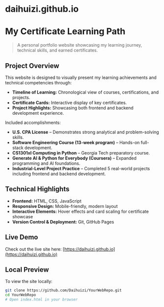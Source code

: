 # daihuizi.github.io
# My Certificate Learning Path

> A personal portfolio website showcasing my learning journey, technical skills, and earned certificates.

## Project Overview
This website is designed to visually present my learning achievements and technical competencies through:
- **Timeline of Learning:** Chronological view of courses, certifications, and projects.
- **Certificate Cards:** Interactive display of key certificates.
- **Project Highlights:** Showcasing both frontend and backend development experience.

Included accomplishments:
- **U.S. CPA License** – Demonstrates strong analytical and problem-solving skills.
- **Software Engineering Course (13-week program)** – Hands-on full-stack development.
- **CS1301xI Computing in Python** – Georgia Tech preparatory course.
- **Generate AI & Python for Everybody (Coursera)** – Expanded programming and AI foundations.
- **Industrial-Level Project Practice** – Completed 5 real-world projects including frontend and backend development.

## Technical Highlights
- **Frontend:** HTML, CSS, JavaScript  
- **Responsive Design:** Mobile-friendly, modern layout  
- **Interactive Elements:** Hover effects and card scaling for certificate showcase  
- **Version Control & Deployment:** Git, GitHub Pages

## Live Demo
Check out the live site here: [https://daihuizi.github.io](https://daihuizi.github.io)

## Local Preview
To view the site locally:
```bash
git clone https://github.com/Daihuizi/YourWebRepo.git
cd YourWebRepo
# Open index.html in your browser
